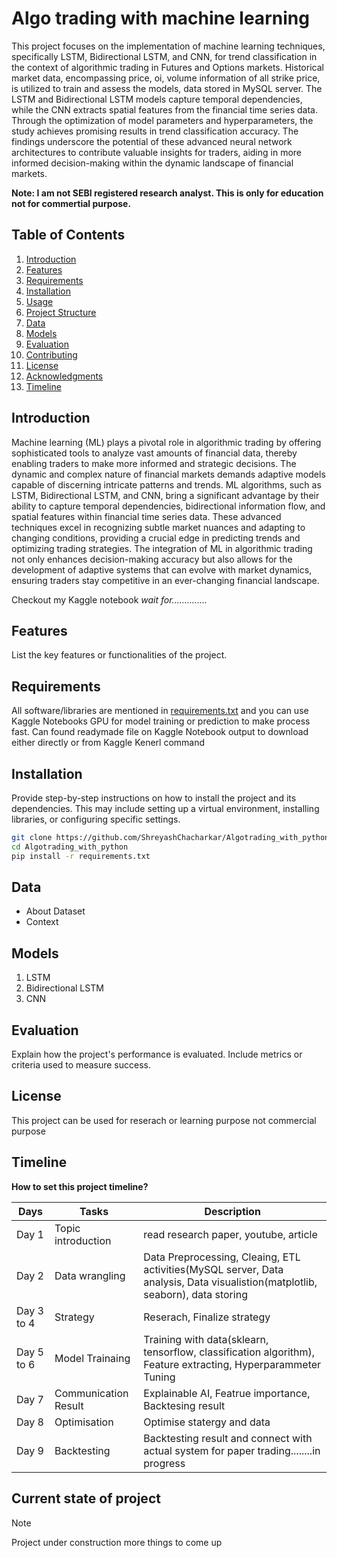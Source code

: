 # Algo trading with machine learning
This project focuses on the implementation of machine learning techniques, specifically LSTM, Bidirectional LSTM, and CNN, for trend classification in the context of algorithmic trading in Futures and Options markets. Historical market data, encompassing price, oi, volume information of all strike price, is utilized to train and assess the models, data stored in MySQL server. The LSTM and Bidirectional LSTM models capture temporal dependencies, while the CNN extracts spatial features from the financial time series data. Through the optimization of model parameters and hyperparameters, the study achieves promising results in trend classification accuracy. The findings underscore the potential of these advanced neural network architectures to contribute valuable insights for traders, aiding in more informed decision-making within the dynamic landscape of financial markets.

**Note: I am not SEBI registered research analyst. This is only for education not for commertial purpose.**

## Table of Contents

1. [Introduction](#introduction)
2. [Features](#features)
3. [Requirements](#requirements)
4. [Installation](#installation)
5. [Usage](#usage)
6. [Project Structure](#project-structure)
7. [Data](#data)
8. [Models](#models)
9. [Evaluation](#evaluation)
10. [Contributing](#contributing)
11. [License](#license)
12. [Acknowledgments](#acknowledgments)
13. [Timeline](#timeline)


## Introduction
Machine learning (ML) plays a pivotal role in algorithmic trading by offering sophisticated tools to analyze vast amounts of financial data, thereby enabling traders to make more informed and strategic decisions. The dynamic and complex nature of financial markets demands adaptive models capable of discerning intricate patterns and trends. ML algorithms, such as LSTM, Bidirectional LSTM, and CNN, bring a significant advantage by their ability to capture temporal dependencies, bidirectional information flow, and spatial features within financial time series data. These advanced techniques excel in recognizing subtle market nuances and adapting to changing conditions, providing a crucial edge in predicting trends and optimizing trading strategies. The integration of ML in algorithmic trading not only enhances decision-making accuracy but also allows for the development of adaptive systems that can evolve with market dynamics, ensuring traders stay competitive in an ever-changing financial landscape.

Checkout my Kaggle notebook 
*wait for..............*

## Features

List the key features or functionalities of the project.

## Requirements
All software/libraries are mentioned in [requirements.txt](requirements.txt) and you  can use Kaggle Notebooks GPU for model training or prediction to make process fast. Can found readymade file on Kaggle Notebook output to download either directly or from Kaggle Kenerl command

## Installation

Provide step-by-step instructions on how to install the project and its dependencies. This may include setting up a virtual environment, installing libraries, or configuring specific settings.

```bash
git clone https://github.com/ShreyashChacharkar/Algotrading_with_python.git
cd Algotrading_with_python
pip install -r requirements.txt
```

## Data
* About Dataset
* Context

## Models
1. LSTM
2. Bidirectional LSTM
3. CNN

## Evaluation
Explain how the project's performance is evaluated. Include metrics or criteria used to measure success.

## License
This project can be used for reserach or learning purpose not commercial purpose

## Timeline
**How to set this project timeline?**

| Days                 | Tasks    | Description|
|-----------------------------------------|----------|----------|
|Day 1 | Topic introduction  |read research paper, youtube, article|
|Day 2 | Data wrangling | Data Preprocessing, Cleaing, ETL activities(MySQL server, Data analysis, Data visualistion(matplotlib, seaborn), data storing|
|Day 3 to 4 |Strategy | Reserach, Finalize strategy|
|Day 5 to 6|Model Trainaing | Training with data(sklearn, tensorflow, classification algorithm), Feature extracting, Hyperparammeter Tuning|
|Day 7 | Communication Result | Explainable AI, Featrue importance, Backtesing result|
|Day 8 | Optimisation | Optimise statergy and data |
|Day 9 | Backtesting | Backtesting result and connect with actual system for paper trading........in progress|

## Current state of project 

> [!NOTE]
> Project under construction more things to come up


  
